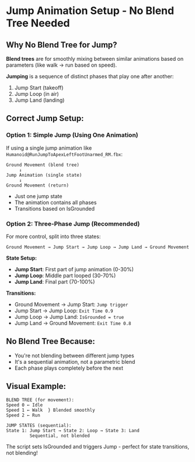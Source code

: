 # Jump Animation Setup - No Blend Tree Needed

## Why No Blend Tree for Jump?

**Blend trees** are for smoothly mixing between similar animations based on parameters (like walk → run based on speed).

**Jumping** is a sequence of distinct phases that play one after another:
1. Jump Start (takeoff)
2. Jump Loop (in air)
3. Jump Land (landing)

## Correct Jump Setup:

### Option 1: Simple Jump (Using One Animation)
If using a single jump animation like `Humanoid@RunJumpToApexLeftFootUnarmed_RM.fbx`:

```
Ground Movement (blend tree)
     ↓
Jump Animation (single state)
     ↓
Ground Movement (return)
```

- Just one jump state
- The animation contains all phases
- Transitions based on IsGrounded

### Option 2: Three-Phase Jump (Recommended)
For more control, split into three states:

```
Ground Movement → Jump Start → Jump Loop → Jump Land → Ground Movement
```

**State Setup:**
- **Jump Start**: First part of jump animation (0-30%)
- **Jump Loop**: Middle part looped (30-70%) 
- **Jump Land**: Final part (70-100%)

**Transitions:**
- Ground Movement → Jump Start: `Jump trigger`
- Jump Start → Jump Loop: `Exit Time 0.9`
- Jump Loop → Jump Land: `IsGrounded = true`
- Jump Land → Ground Movement: `Exit Time 0.8`

## No Blend Tree Because:
- You're not blending between different jump types
- It's a sequential animation, not a parametric blend
- Each phase plays completely before the next

## Visual Example:
```
BLEND TREE (for movement):
Speed 0 ← Idle
Speed 1 ← Walk  } Blended smoothly
Speed 2 ← Run

JUMP STATES (sequential):
State 1: Jump Start → State 2: Loop → State 3: Land
         Sequential, not blended
```

The script sets IsGrounded and triggers Jump - perfect for state transitions, not blending!